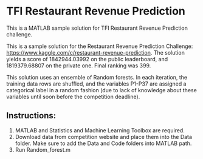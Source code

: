 # TFI Restaurant Revenue Prediction
This is a MATLAB sample solution for TFI Restaurant Revenue Prediction challenge.

This is a sample solution for the Restaurant Revenue Prediction Challenge:
https://www.kaggle.com/c/restaurant-revenue-prediction.
The solution yields a score of 1842944.03992 on the public leaderboard, and 1819379.68807 on the private one. Final ranking was 399.

This solution uses an ensemble of Random forests. In each iteration, the training data rows are shuffled, and the variables P1-P37 are assigned a categorical label in a random fashion (due to lack of knowledge about these variables until soon before the competition deadline). 

## Instructions:

1. MATLAB and Statistics and Machine Learning Toolbox are required.
2. Download data from competition website and place them into the Data folder. Make sure to add the Data and Code folders into MATLAB path.
3. Run Random_forest.m

